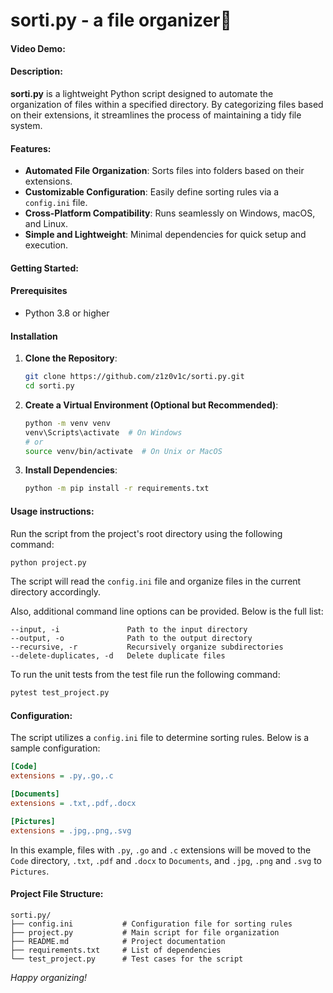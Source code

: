 # **sorti.py** - a file organizer🚀
#### Video Demo:  <URL HERE>
#### Description: 

**sorti.py** is a lightweight Python script designed to automate the organization of files within a specified directory. By categorizing files based on their extensions, it streamlines the process of maintaining a tidy file system.

#### Features:

- **Automated File Organization**: Sorts files into folders based on their extensions.
- **Customizable Configuration**: Easily define sorting rules via a `config.ini` file.
- **Cross-Platform Compatibility**: Runs seamlessly on Windows, macOS, and Linux.
- **Simple and Lightweight**: Minimal dependencies for quick setup and execution.

#### Getting Started:

#### Prerequisites

- Python 3.8 or higher

#### Installation

1. **Clone the Repository**:

   ```bash
   git clone https://github.com/z1z0v1c/sorti.py.git
   cd sorti.py
   ```

2. **Create a Virtual Environment (Optional but Recommended)**:

   ```bash
   python -m venv venv
   venv\Scripts\activate  # On Windows
   # or
   source venv/bin/activate  # On Unix or MacOS
   ```

3. **Install Dependencies**:

   ```bash
   python -m pip install -r requirements.txt
   ```

#### Usage instructions:

Run the script from the project's root directory using the following command:

```bash
python project.py
```

The script will read the `config.ini` file and organize files in the current directory accordingly.

Also, additional command line options can be provided. Below is the full list:

```
--input, -i               Path to the input directory
--output, -o              Path to the output directory
--recursive, -r           Recursively organize subdirectories
--delete-duplicates, -d   Delete duplicate files
```

To run the unit tests from the test file run the following command:

```bash
pytest test_project.py
```

#### Configuration:

The script utilizes a `config.ini` file to determine sorting rules. Below is a sample configuration:

```ini
[Code]
extensions = .py,.go,.c

[Documents]
extensions = .txt,.pdf,.docx

[Pictures]
extensions = .jpg,.png,.svg
```

In this example, files with `.py`, `.go` and `.c` extensions will be moved to the `Code` directory, `.txt`, `.pdf` and `.docx` to `Documents`, and `.jpg`, `.png` and `.svg` to `Pictures`.


####  Project File Structure:

```plaintext
sorti.py/
├── config.ini           # Configuration file for sorting rules
├── project.py           # Main script for file organization
├── README.md            # Project documentation
├── requirements.txt     # List of dependencies
└── test_project.py      # Test cases for the script
```

*Happy organizing!*
